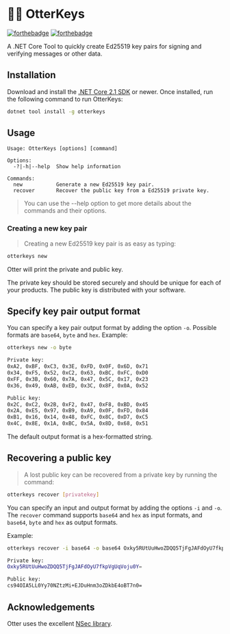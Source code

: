 # :rat::closed_lock_with_key: OtterKeys

[![forthebadge](https://forthebadge.com/images/badges/made-with-c-sharp.svg)](https://forthebadge.com)
[![forthebadge](https://forthebadge.com/images/badges/built-with-love.svg)](https://forthebadge.com)

A .NET Core Tool to quickly create Ed25519 key pairs for signing and verifying messages or other data.

## Installation

Download and install the [.NET Core 2.1 SDK](https://www.microsoft.com/net/download) or newer. Once installed, run the following command to run OtterKeys:

```bash
dotnet tool install -g otterkeys
```

## Usage

```text
Usage: OtterKeys [options] [command]

Options:
  -?|-h|--help  Show help information

Commands:
  new           Generate a new Ed25519 key pair.
  recover       Recover the public key from a Ed25519 private key.
```

> You can use the --help option to get more details about the commands and their options.

### Creating a new key pair

> Creating a new Ed25519 key pair is as easy as typing:

```bash
otterkeys new
```

Otter will print the private and public key.

The private key should be stored securely and should be unique for each of your products. The public key is distributed with your software.

## Specify key pair output format

You can specify a key pair output format by adding the option `-o`. Possible formats are `base64`, `byte` and `hex`. Example:

```bash
otterkeys new -o byte

Private key:
0xA2, 0xBF, 0xC3, 0x3E, 0xFD, 0x0F, 0x6D, 0x71
0x34, 0xF5, 0x52, 0xC2, 0x63, 0xBC, 0xFC, 0xD0
0xFF, 0x3B, 0x60, 0x7A, 0x47, 0x5C, 0x17, 0x23
0x36, 0x49, 0xAB, 0xED, 0x3C, 0x8F, 0x0A, 0x52

Public key:
0x2C, 0xC2, 0x2B, 0xF2, 0x47, 0xF8, 0xBD, 0x45
0x2A, 0xE5, 0x97, 0xB9, 0xA9, 0x0F, 0xFD, 0x84
0xB1, 0x16, 0x14, 0x48, 0xFC, 0x8C, 0xD7, 0xC5
0x4C, 0x8E, 0x1A, 0xBC, 0x5A, 0x8D, 0x68, 0x51
```

The default output format is a hex-formatted string.

## Recovering a public key

> A lost public key can be recovered from a private key by running the command:

```bash
otterkeys recover [privatekey]
```

You can specify an input and output format by adding the options `-i` and `-o`. The `recover` command supports `base64` and `hex` as input formats, and `base64`, `byte` and `hex` as output formats.

Example:

```bash
otterkeys recover -i base64 -o base64 Oxky5RUtUuHwoZDQQ5TjFgJAFdOyU7fkpVgUqVoju0Y=

Private key:
Oxky5RUtUuHwoZDQQ5TjFgJAFdOyU7fkpVgUqVoju0Y=

Public key:
cs94OIA5LL0Yy70NZtzMi+EJDuHnm3oZDkbE4oBT7n0=
```

## Acknowledgements

Otter uses the excellent [NSec library](https://nsec.rocks/).
